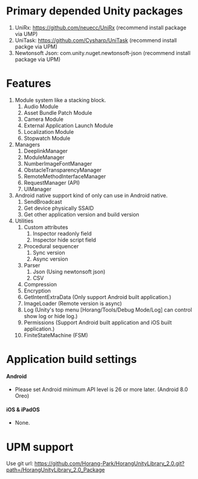 # Primary depended Unity packages
1. UniRx: https://github.com/neuecc/UniRx (recommend install package via UMP)
2. UniTask: https://github.com/Cysharp/UniTask (recommend install packge via UPM)
3. Newtonsoft Json: com.unity.nuget.newtonsoft-json (recommend install package via UPM)

# Features
1. Module system like a stacking block.
   1. Audio Module
   2. Asset Bundle Patch Module
   3. Camera Module
   4. External Application Launch Module
   5. Localization Module
   6. Stopwatch Module
2. Managers
   1. DeeplinkManager
   2. ModuleManager
   3. NumberImageFontManager
   4. ObstacleTransparencyManager
   5. RemoteMethodInterfaceManager
   6. RequestManager (API)
   7. UIManager
3. Android native support kind of only can use in Android native.
   1. SendBroadcast
   2. Get device physically SSAID
   3. Get other application version and build version
4. Utilities
   1. Custom attributes
      1. Inspector readonly field
      2. Inspector hide script field
   2. Procedural sequencer
      1. Sync version
      2. Async version
   2. Parser
      1. Json (Using newtonsoft json)
      2. CSV
   3. Compression
   4. Encryption
   5. GetIntentExtraData (Only support Android built application.)
   6. ImageLoader (Remote version is async)
   7. Log (Unity's top menu [Horang/Tools/Debug Mode/Log] can control show log or hide log.)
   8. Permissions (Support Android built application and iOS built application.)
   9. FiniteStateMachine (FSM)

# Application build settings
#### Android
   * Please set Android minimum API level is 26 or more later. (Android 8.0 Oreo)

#### iOS & iPadOS
   * None.


# UPM support
Use git url: https://github.com/Horang-Park/HorangUnityLibrary_2.0.git?path=/HorangUnityLibrary_2.0_Package